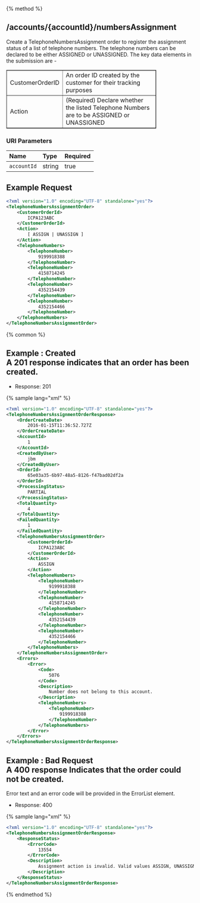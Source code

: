 {% method %}
## /accounts/{accountId}/numbersAssignment

Create a TelephoneNumbersAssignment order to register the assignment status of a list of telephone numbers.  The telephone numbers can be declared to be either ASSIGNED or UNASSIGNED.
The key data elements in the submission are -
 <table style="text-align: left; width: 80%;" border="1" cellpadding="2" cellspacing="2">
  <tbody>
    <tr>
      <td>CustomerOrderID</td>
      <td>An order ID created by the customer for their tracking purposes</td>
    </tr>
    <tr>
      <td>Action</td>
      <td>(Required) Declare whether the listed Telephone Numbers are to be ASSIGNED or UNASSIGNED</td>
    </tr>
  </tbody>
</table>



### URI Parameters
| Name | Type | Required |
|:-----|:-----|:---------|
| `accountId` | string | true |





## Example Request
```xml
<?xml version="1.0" encoding="UTF-8" standalone="yes"?>
<TelephoneNumbersAssignmentOrder>
    <CustomerOrderId>
        ICPA123ABC
    </CustomerOrderId>
    <Action>
        [ ASSIGN | UNASSIGN ]
    </Action>
    <TelephoneNumbers>
        <TelephoneNumber>
            9199918388
        </TelephoneNumber>
        <TelephoneNumber>
            4158714245
        </TelephoneNumber>
        <TelephoneNumber>
            4352154439
        </TelephoneNumber>
        <TelephoneNumber>
            4352154466
        </TelephoneNumber>
    </TelephoneNumbers>
</TelephoneNumbersAssignmentOrder>
```


{% common %}


## Example : Created <br>A 201 response indicates that an order has been created.


* Response: 201

{% sample lang="xml" %}

```xml
<?xml version="1.0" encoding="UTF-8" standalone="yes"?>
<TelephoneNumbersAssignmentOrderResponse>
    <OrderCreateDate>
        2016-01-15T11:36:52.727Z
    </OrderCreateDate>
    <AccountId>
        1
    </AccountId>
    <CreatedByUser>
        jbm
    </CreatedByUser>
    <OrderId>
        65e03a35-6b97-48a5-8126-f47bad02df2a
    </OrderId>
    <ProcessingStatus>
        PARTIAL
    </ProcessingStatus>
    <TotalQuantity>
        4
    </TotalQuantity>
    <FailedQuantity>
        1
    </FailedQuantity>
    <TelephoneNumbersAssignmentOrder>
        <CustomerOrderId>
            ICPA123ABC
        </CustomerOrderId>
        <Action>
            ASSIGN
        </Action>
        <TelephoneNumbers>
            <TelephoneNumber>
                9199918388
            </TelephoneNumber>
            <TelephoneNumber>
                4158714245
            </TelephoneNumber>
            <TelephoneNumber>
                4352154439
            </TelephoneNumber>
            <TelephoneNumber>
                4352154466
            </TelephoneNumber>
        </TelephoneNumbers>
    </TelephoneNumbersAssignmentOrder>
    <Errors>
        <Error>
            <Code>
                5076
            </Code>
            <Description>
                Number does not belong to this account.
            </Description>
            <TelephoneNumbers>
                <TelephoneNumber>
                    9199918388
                </TelephoneNumber>
            </TelephoneNumbers>
        </Error>
    </Errors>
</TelephoneNumbersAssignmentOrderResponse>
```

## Example : Bad Request <br> A 400 response Indicates that the order could not be created.
Error text and an error code will be provided in the ErrorList element.


* Response: 400

{% sample lang="xml" %}

```xml
<?xml version="1.0" encoding="UTF-8" standalone="yes"?>
<TelephoneNumbersAssignmentOrderResponse>
    <ResponseStatus>
        <ErrorCode>
            13554
        </ErrorCode>
        <Description>
            Assignment action is invalid. Valid values ASSIGN, UNASSIGN
        </Description>
    </ResponseStatus>
</TelephoneNumbersAssignmentOrderResponse>
```


{% endmethod %}